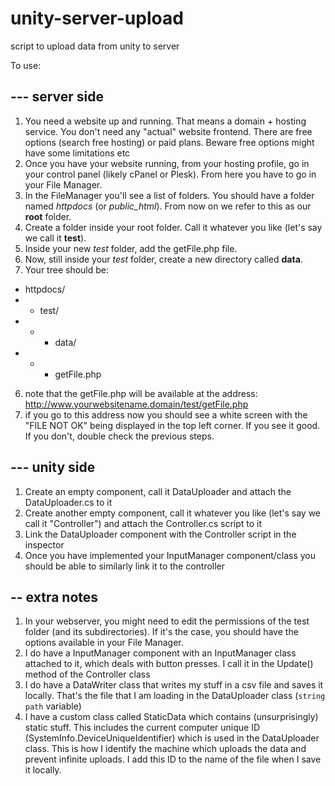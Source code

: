 # unity-server-upload
script to upload data from unity to server

To use:

## --- server side

1) You need a website up and running. That means a domain + hosting service. You don't need any "actual" website frontend. There are free options (search free hosting) or paid plans. Beware free options might have some limitations etc
2) Once you have your website running, from your hosting profile, go in your control panel (likely cPanel or Plesk). From here you have to go in your File Manager.
3) In the FileManager you'll see a list of folders. You should have a folder named *httpdocs* (or *public_html*). From now on we refer to this as our **root** folder.
4) Create a folder inside your root folder. Call it whatever you like (let's say we call it **test**).
5) Inside your new *test* folder, add the getFile.php file.
4) Now, still inside your *test* folder, create a new directory called **data**.
5) Your tree should be:
- httpdocs/
- - test/
- - - data/
- - - getFile.php

6) note that the getFile.php will be available at the address: http://www.yourwebsitename.domain/test/getFile.php
7) if you go to this address now you should see a white screen with the "FILE NOT OK" being displayed in the top left corner. If you see it good. If you don't, double check the previous steps.

## --- unity side

1) Create an empty component, call it DataUploader and attach the DataUploader.cs to it
2) Create another empty component, call it whatever you like (let's say we call it "Controller") and attach the Controller.cs script to it
3) Link the DataUploader component with the Controller script in the inspector
4) Once you have implemented your InputManager component/class you should be able to similarly link it to the controller

## -- extra notes

1) In your webserver, you might need to edit the permissions of the test folder (and its subdirectories). If it's the case, you should have the options available in your File Manager.
2) I do have a InputManager component with an InputManager class attached to it, which deals with button presses. I call it in the Update() method of the Controller class
3) I do have a DataWriter class that writes my stuff in a csv file and saves it locally. That's the file that I am loading in the DataUploader class (`string path` variable)
4) I have a custom class called StaticData which contains (unsurprisingly) static stuff. This includes the current computer unique ID (SystemInfo.DeviceUniqueIdentifier) which is used in the DataUploader class. This is how I identify the machine which uploads the data and prevent infinite uploads. I add this ID to the name of the file when I save it locally.
